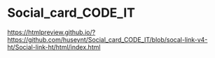 # Social_card_CODE_IT
https://htmlpreview.github.io/?https://github.com/huseynt/Social_card_CODE_IT/blob/socal-link-v4-ht/Social-link-ht/html/index.html
